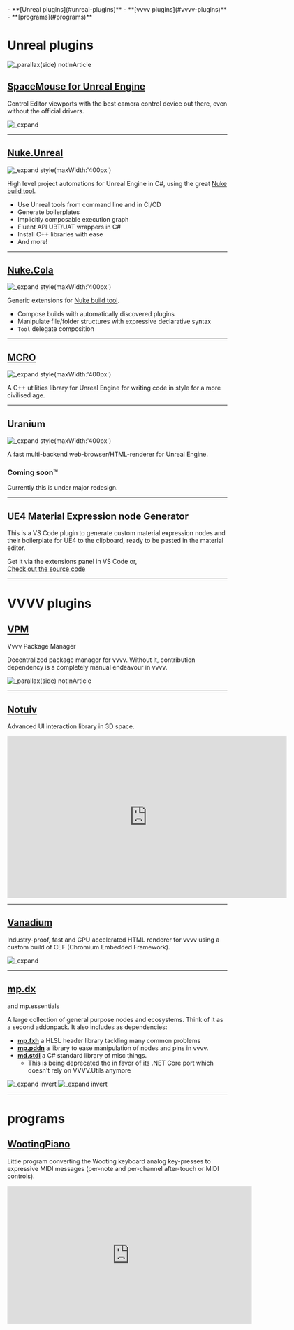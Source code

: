 <tocmd>
- **[Unreal plugins](#unreal-plugins)**
- **[vvvv plugins](#vvvv-plugins)**
- **[programs](#programs)**
</tocmd>

# Unreal plugins

![_parallax(side) notInArticle](uelogo.svg)

## <span class="mdCenter">[SpaceMouse for Unreal Engine](https://github.com/microdee/UE4-SpaceMouse)</span>

Control Editor viewports with the best camera control device out there, even without the official drivers.

![_expand](ware/sm-thumb.png)

----

<div class="mdCenter">

## [Nuke.Unreal](https://github.com/microdee/Nuke.Unreal)

![_expand style(maxWidth:'400px')](nu_logo.svg)

High level project automations for Unreal Engine in C#, using the great [Nuke build tool](https://nuke.build).

</div>

* Use Unreal tools from command line and in CI/CD
* Generate boilerplates
* Implicitly composable execution graph
* Fluent API UBT/UAT wrappers in C#
* Install C++ libraries with ease
* And more!

----

<div class="mdCenter">

## [Nuke.Cola](https://github.com/microdee/md.Nuke.Cola)

![_expand style(maxWidth:'400px')](ware/nuke.cola.full.onDark.svg)

Generic extensions for [Nuke build tool](https://nuke.build).

</div>

* Compose builds with automatically discovered plugins
* Manipulate file/folder structures with expressive declarative syntax
* `Tool` delegate composition

----

<div class="mdCenter">

## [MCRO](https://mcro.de/mcro??literal)

![_expand style(maxWidth:'400px')](ware/proto-logo-0.webp)

A C++ utilities library for Unreal Engine for writing code in style for a more civilised age.

</div>

----

<div class="mdCenter">

## Uranium

![_expand style(maxWidth:'400px')](ware/ur_logo_atom_on_dark.svg)

A fast multi-backend web-browser/HTML-renderer for Unreal Engine.

### Coming soon™️

Currently this is under major redesign.

</div>

----

## UE4 Material Expression node Generator

This is a VS Code plugin to generate custom material expression nodes and their boilerplate for UE4 to the clipboard, ready to be pasted in the material editor.

Get it via the extensions panel in VS Code or,  
[Check out the source code](https://github.com/microdee/ue4-material-expression-generator)

----
# VVVV plugins

<div class="mdCenter">

## [VPM](https://vvvvpm.github.io)
Vvvv Package Manager

</div>

Decentralized package manager for vvvv. Without it, contribution dependency is a completely manual endeavour in vvvv.

<div class="mdCenter">

</div>

![_parallax(side) notInArticle](vvvv_logo.svg)

----

<div class="mdCenter">

## [Notuiv](https://vvvv.org/contribution/notuiv)
Advanced UI interaction library in 3D space.

</div>

<iframe src="https://player.vimeo.com/video/268043752?color=ffffff&amp;title=0&amp;byline=0&amp;portrait=0" width="640" height="370" frameborder="0" webkitallowfullscreen="" mozallowfullscreen="" allowfullscreen=""></iframe>

----

<div class="mdCenter">

## [Vanadium](https://github.com/meso-unimpressed/Vanadium)
Industry-proof, fast and GPU accelerated HTML renderer for vvvv using a custom build of CEF (Chromium Embedded Framework).

</div>

![_expand](ware/vanadium.png)

----

<div class="mdCenter">

## [mp.dx](https://vvvv.org/contribution/mp.dx)
and mp.essentials

</div>

A large collection of general purpose nodes and ecosystems. Think of it as a second addonpack. It also includes as dependencies:

* **[mp.fxh](https://github.com/microdee/mp.fxh)** a HLSL header library tackling many common problems
* **[mp.pddn](https://github.com/microdee/mp.pddn)** a library to ease manipulation of nodes and pins in vvvv.
* **[md.stdl](https://github.com/microdee/md.stdl)** a C# standard library of misc things.
  * This is being deprecated tho in favor of its .NET Core port which doesn't rely on VVVV.Utils anymore

![_expand invert](ware/mp.dx.png)
![_expand invert](ware/mp.essentials.png)

----
# programs

## <span class ="mdCenter">[WootingPiano](https://github.com/simon-wh/WootingPiano/releases)</span>

Little program converting the Wooting keyboard analog key-presses to expressive MIDI messages (per-note and per-channel after-touch or MIDI controls).

<iframe width="560" height="315" src="https://www.youtube-nocookie.com/embed/JXBlBfzc5S0" frameborder="0" allow="accelerometer; autoplay; encrypted-media; gyroscope; picture-in-picture" allowfullscreen></iframe>

